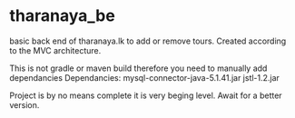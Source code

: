 # tharanaya_be
basic back end of tharanaya.lk to add or remove tours. Created according to the MVC architecture.

This is not gradle or maven build therefore you need to manually add dependancies
Dependancies:
mysql-connector-java-5.1.41.jar
jstl-1.2.jar

Project is by no means complete it is very beging level. Await for a better version.
